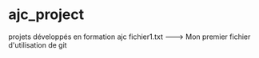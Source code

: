 # ajc_project
projets développés en formation ajc
fichier1.txt ---> Mon premier fichier d'utilisation de git
